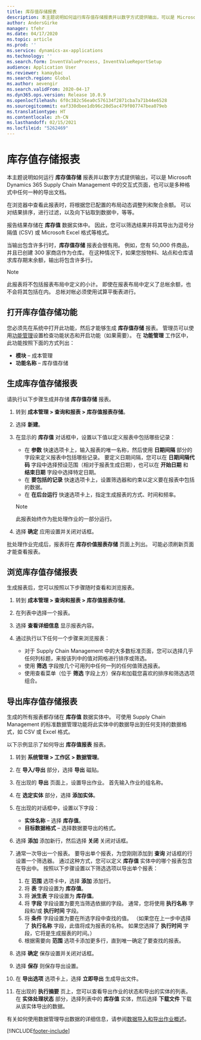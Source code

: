 ```yaml
---
title: 库存值存储报表
description: 本主题说明如何运行库存值存储报表并以数字方式提供输出，可以是 Microsoft Dynamics 365 Supply Chain Management 中的交互式页面，也可以是多种格式中任何一种的导出文档。
author: AndersGirke
manager: tfehr
ms.date: 04/17/2020
ms.topic: article
ms.prod: ''
ms.service: dynamics-ax-applications
ms.technology: ''
ms.search.form: InventValueProcess, InventValueReportSetup
audience: Application User
ms.reviewer: kamaybac
ms.search.region: Global
ms.author: aevengir
ms.search.validFrom: 2020-04-17
ms.dyn365.ops.version: Release 10.0.9
ms.openlocfilehash: 6f0c382c56ea0c576134f2871cba7a71b44e6528
ms.sourcegitcommit: eaf330dbee1db96c20d5ac479f007747bea079eb
ms.translationtype: HT
ms.contentlocale: zh-CN
ms.lasthandoff: 02/15/2021
ms.locfileid: "5262469"
---
```

# <a name="inventory-value-storage-report"></a>库存值存储报表

本主题说明如何运行 **库存值存储** 报表并以数字方式提供输出，可以是 Microsoft Dynamics 365 Supply Chain Management 中的交互式页面，也可以是多种格式中任何一种的导出文档。

在浏览器中查看此报表时，将根据您已配置的布局动态调整列和聚合余额。 可以对结果排序，进行过滤，以及向下钻取到数据中，等等。

报告结果存储在 **库存值** 数据实体中。 因此，您可以筛选结果并将其导出为逗号分隔值 (CSV) 或 Microsoft Excel 格式等格式。

当输出包含许多行时，**库存值存储** 报表会很有用。 例如，您有 50,000 件商品，并且已创建 300 家商店作为仓库。 在这种情况下，如果您按物料、站点和仓库请求库存期末余额，输出将包含许多行。

> [!NOTE]
> 此报表将不包括报表布局中定义的小计。 即使在报表布局中定义了总帐余额，也不会将其包括在内。 总帐对帐必须使用试算平衡表进行。

## <a name="turn-on-the-inventory-value-storage-feature"></a>打开库存值存储功能

您必须先在系统中打开此功能，然后才能够生成 **库存值存储** 报表。 管理员可以使用[功能管理](../../fin-ops-core/fin-ops/get-started/feature-management/feature-management-overview.md)设置检查功能状态和开启功能（如果需要）。 在 **功能管理** 工作区中，此功能按照下面的方式列出：

- **模块** – 成本管理
- **功能名称** – 库存值存储

## <a name="generate-an-inventory-value-storage-report"></a>生成库存值存储报表

请执行以下步骤生成并存储 **库存值存储** 报表。

1. 转到 **成本管理 \> 查询和报表 \> 库存值报表存储**。
1. 选择 **新建**。
1. 在显示的 **库存值** 对话框中，设置以下值以定义报表中包括哪些记录：

    - 在 **参数** 快速选项卡上，输入报表的唯一名称，然后使用 **日期间隔** 部分的字段来定义报表中包括哪些记录。 要定义日期间隔，您可以在 **日期间隔代码** 字段中选择预设范围（相对于报表生成日期），也可以在 **开始日期** 和 **结束日期** 字段中选择特定日期。
    - 在 **要包括的记录** 快速选项卡上，设置筛选器和约束以定义要在报表中包括的数据。
    - 在 **在后台运行** 快速选项卡上，指定生成报表的方式、时间和频率。

    > [!NOTE]
    > 此报表始终作为批处理作业的一部分运行。

1. 选择 **确定** 应用设置并关闭对话框。

批处理作业完成后，报表将在 **库存价值报表存储** 页面上列出。 可能必须刷新页面才能查看报表。

## <a name="explore-an-inventory-value-storage-report"></a>浏览库存值存储报表

生成报表后，您可以按照以下步骤随时查看和浏览报表。

1. 转到 **成本管理 \> 查询和报表 \> 库存值报表存储**。
1. 在列表中选择一个报表。
1. 选择 **查看详细信息** 显示报表内容。
1. 通过执行以下任何一个步骤来浏览报表：

    - 对于 Supply Chain Management 中的大多数标准页面，您可以选择几乎任何列标题，来按该列中的值对网格进行排序或筛选。
    - 使用 **筛选** 字段按几个可用列中任何一列的任何值筛选报表。
    - 使用查看菜单（位于 **筛选** 字段上方）保存和加载您喜欢的排序和筛选选项组合。

## <a name="export-an-inventory-value-storage-report"></a>导出库存值存储报表

生成的所有报表都存储在 **库存值** 数据实体中。 可使用 Supply Chain Management 的标准数据管理功能将此实体中的数据导出到任何支持的数据格式，如 CSV 或 Excel 格式。

以下示例显示了如何导出 **库存值报表** 报表。

1. 转到 **系统管理 \> 工作区 \> 数据管理**。
1. 在 **导入/导出** 部分，选择 **导出** 磁贴。 
1. 在出现的 **导出** 页面上，设置导出作业。 首先输入作业的组名称。
1. 在 **选定实体** 部分，选择 **添加实体**。
1. 在出现的对话框中，设置以下字段：

    - **实体名称** – 选择 **库存值**。
    - **目标数据格式** – 选择数据要导出的格式。

1. 选择 **添加** 添加新行，然后选择 **关闭** 关闭对话框。
1. 通常一次导出一个报表。 要导出单个报表，为您刚刚添加到 **查询** 对话框的行设置一个筛选器。 通过这种方式，您可以定义 **库存值** 实体中的哪个报表包含在导出中。 按照以下步骤设置以下筛选选项以导出单个报表：

    1. 在 **范围** 选项卡中，选择 **添加** 添加行。
    2. 将 **表** 字段设置为 **库存值**。
    3. 将 **派生表** 字段设置为 **库存值**。
    4. 将 **字段** 字段设置为要充当筛选依据的字段。 通常，您将使用 **执行名称** 字段和/或 **执行时间** 字段。
    5. 将 **条件** 字段设置为要在所选字段中查找的值。 （如果您在上一步中选择了 **执行名称** 字段，此值将成为报表的名称。 如果您选择了 **执行时间** 字段，它将是生成报表的时间。）
    6. 根据需要向 **范围** 选项卡添加更多行，直到唯一确定了要查找的报表。

1. 选择 **确定** 保存设置并关闭对话框。
1. 选择 **保存** 则保存导出设置。
1. 在 **导出选项** 选项卡上，选择 **立即导出** 生成导出文件。
1. 在出现的 **执行摘要** 页上，您可以查看导出作业的状态和导出的实体的列表。 在 **实体处理状态** 部分，选择列表中的 **库存值** 实体，然后选择 **下载文件** 下载从该实体导出的数据。

有关如何使用数据管理导出数据的详细信息，请参阅[数据导入和导出作业概述](../../fin-ops-core/dev-itpro/data-entities/data-import-export-job.md)。


[!INCLUDE[footer-include](../../includes/footer-banner.md)]